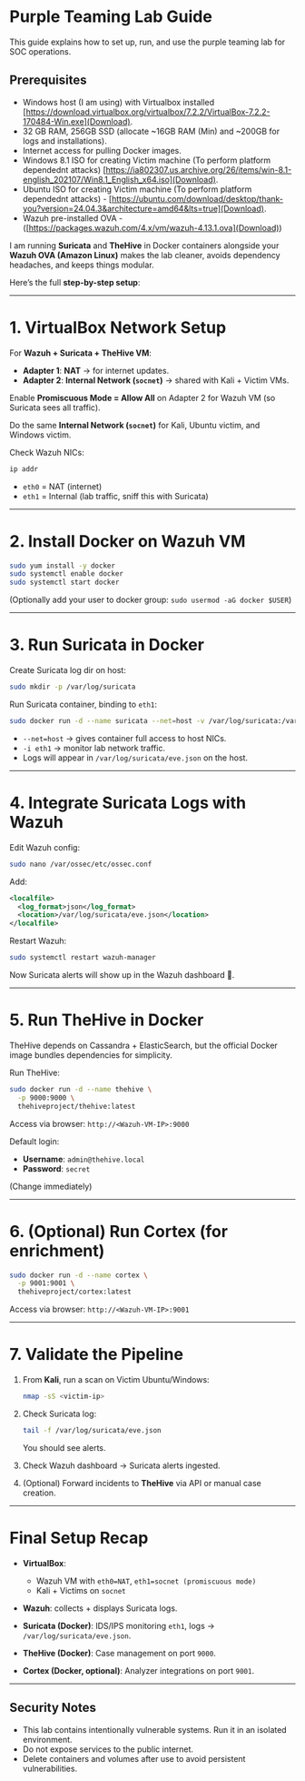 # Purple Teaming Lab Guide

This guide explains how to set up, run, and use the purple teaming lab for SOC operations.

## Prerequisites
- Windows host (I am using) with Virtualbox installed [https://download.virtualbox.org/virtualbox/7.2.2/VirtualBox-7.2.2-170484-Win.exe](Download).
- 32 GB RAM, 256GB SSD (allocate ~16GB RAM (Min) and ~200GB for logs and installations).
- Internet access for pulling Docker images.
- Windows 8.1 ISO for creating Victim machine (To perform platform dependednt attacks) [https://ia802307.us.archive.org/26/items/win-8.1-english_202107/Win8.1_English_x64.iso](Download).
- Ubuntu ISO for creating Victim machine (To perform platform dependednt attacks) - [https://ubuntu.com/download/desktop/thank-you?version=24.04.3&architecture=amd64&lts=true](Download).
- Wazuh pre-installed OVA - ([https://packages.wazuh.com/4.x/vm/wazuh-4.13.1.ova](Download))

I am running **Suricata** and **TheHive** in Docker containers alongside your **Wazuh OVA (Amazon Linux)** makes the lab cleaner, avoids dependency headaches, and keeps things modular.

Here’s the full **step-by-step setup**:

---

# 1. VirtualBox Network Setup

For **Wazuh + Suricata + TheHive VM**:

* **Adapter 1**: **NAT** → for internet updates.
* **Adapter 2**: **Internal Network (`socnet`)** → shared with Kali + Victim VMs.

Enable **Promiscuous Mode = Allow All** on Adapter 2 for Wazuh VM (so Suricata sees all traffic).

Do the same **Internal Network (`socnet`)** for Kali, Ubuntu victim, and Windows victim.

Check Wazuh NICs:

```bash
ip addr
```

* `eth0` = NAT (internet)
* `eth1` = Internal (lab traffic, sniff this with Suricata)

---

# 2. Install Docker on Wazuh VM

```bash
sudo yum install -y docker
sudo systemctl enable docker
sudo systemctl start docker
```

(Optionally add your user to docker group: `sudo usermod -aG docker $USER`)

---

# 3. Run Suricata in Docker

Create Suricata log dir on host:

```bash
sudo mkdir -p /var/log/suricata
```

Run Suricata container, binding to `eth1`:

```bash
sudo docker run -d --name suricata --net=host -v /var/log/suricata:/var/log/suricata jasonish/suricata:latest -i eth1
```

* `--net=host` → gives container full access to host NICs.
* `-i eth1` → monitor lab network traffic.
* Logs will appear in `/var/log/suricata/eve.json` on the host.

---

# 4. Integrate Suricata Logs with Wazuh

Edit Wazuh config:

```bash
sudo nano /var/ossec/etc/ossec.conf
```

Add:

```xml
<localfile>
  <log_format>json</log_format>
  <location>/var/log/suricata/eve.json</location>
</localfile>
```

Restart Wazuh:

```bash
sudo systemctl restart wazuh-manager
```

Now Suricata alerts will show up in the Wazuh dashboard 🎯.

---

# 5. Run TheHive in Docker

TheHive depends on Cassandra + ElasticSearch, but the official Docker image bundles dependencies for simplicity.

Run TheHive:

```bash
sudo docker run -d --name thehive \
  -p 9000:9000 \
  thehiveproject/thehive:latest
```

Access via browser:
`http://<Wazuh-VM-IP>:9000`

Default login:

* **Username**: `admin@thehive.local`
* **Password**: `secret`

(Change immediately)

---

# 6. (Optional) Run Cortex (for enrichment)

```bash
sudo docker run -d --name cortex \
  -p 9001:9001 \
  thehiveproject/cortex:latest
```

Access via browser:
`http://<Wazuh-VM-IP>:9001`

---

# 7. Validate the Pipeline

1. From **Kali**, run a scan on Victim Ubuntu/Windows:

   ```bash
   nmap -sS <victim-ip>
   ```
2. Check Suricata log:

   ```bash
   tail -f /var/log/suricata/eve.json
   ```

   You should see alerts.
3. Check Wazuh dashboard → Suricata alerts ingested.
4. (Optional) Forward incidents to **TheHive** via API or manual case creation.

---

# Final Setup Recap

* **VirtualBox**:

  * Wazuh VM with `eth0=NAT`, `eth1=socnet (promiscuous mode)`
  * Kali + Victims on `socnet`
* **Wazuh**: collects + displays Suricata logs.
* **Suricata (Docker)**: IDS/IPS monitoring `eth1`, logs → `/var/log/suricata/eve.json`.
* **TheHive (Docker)**: Case management on port `9000`.
* **Cortex (Docker, optional)**: Analyzer integrations on port `9001`.

---



## Security Notes
- This lab contains intentionally vulnerable systems. Run it in an isolated environment.
- Do not expose services to the public internet.
- Delete containers and volumes after use to avoid persistent vulnerabilities.
